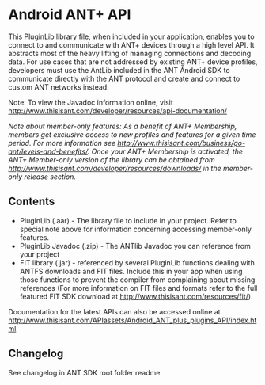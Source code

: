 # Android ANT+ API

This PluginLib library file, when included in your application, enables you to connect to and communicate with ANT+ devices through a high level API. It abstracts most of the heavy lifting of managing connections and decoding data. For use cases that are not addressed by existing ANT+ device profiles, developers must use the AntLib included in the ANT Android SDK to communicate directly with the ANT protocol and create and connect to custom ANT networks instead.

Note: To view the Javadoc information online, visit <http://www.thisisant.com/developer/resources/api-documentation/>

<i>Note about member-only features: As a benefit of ANT+ Membership, members get exclusive access to new profiles and features for a given time period. For more information see http://www.thisisant.com/business/go-ant/levels-and-benefits/. Once your ANT+ Membership is activated, the ANT+ Member-only version of the library can be obtained from http://www.thisisant.com/developer/resources/downloads/ in the member-only release section. </i>

## Contents

* PluginLib (.aar) - The library file to include in your project. Refer to special note above for information concerning accessing member-only features.
* PluginLib Javadoc (.zip) - The ANTlib Javadoc you can reference from your project
* FIT library (.jar) - referenced by several PluginLib functions dealing with ANTFS downloads and FIT files. Include this in your app when using those functions to prevent the compiler from complaining about missing references (For more information on FIT files and formats refer to the full featured FIT SDK download at <http://www.thisisant.com/resources/fit/>).

Documentation for the latest APIs can also be accessed online at <http://www.thisisant.com/APIassets/Android_ANT_plus_plugins_API/index.html>

## Changelog

See changelog in ANT SDK root folder readme
